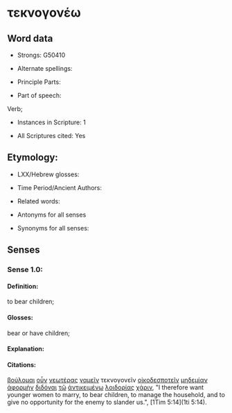 # τεκνογονέω

<!-- Status: S2=NeedsFinalCheck -->
<!-- Lexica used for edits: BDAG, FFM, LN, A-S -->

## Word data

* Strongs: G50410

* Alternate spellings:

* Principle Parts: 

* Part of speech: 

Verb;

* Instances in Scripture: 1

* All Scriptures cited: Yes

## Etymology: 

* LXX/Hebrew glosses: 

* Time Period/Ancient Authors: 

* Related words: 

* Antonyms for all senses

* Synonyms for all senses: 

## Senses 

### Sense 1.0:

#### Definition: 

to bear children;

#### Glosses:

bear or have children;

#### Explanation:

#### Citations:

[βούλομαι](../G10140/01.md) [οὖν](../G37670/01.md) [νεωτέρας](../G35125/01.md) [γαμεῖν](../G10600/01.md) τεκνογονεῖν [οἰκοδεσποτεῖν](../G36160/01.md) [μηδεμίαν](../G33670/01.md) [ἀφορμὴν](../G08740/01.md) [διδόναι](../G13250/01.md) [τῷ](../G35880/01.md) [ἀντικειμένῳ](../G04800/01.md) [λοιδορίας](../G30590/01.md) [χάριν](../G54840/01.md), 
"I therefore want younger women to marry, to bear children, to manage the household, and to give no opportunity for the enemy to slander us.", 
[1Tim 5:14](1ti 5:14).
